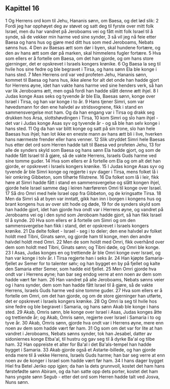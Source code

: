 ## Kapittel 16

1 Og Herrens ord kom til Jehu, Hananis sønn, om Baesa, og det lød slik:
2 Fordi jeg har opphøyet deg av støvet og satt deg til fyrste over mitt folk Israel, men du har vandret på Jeroboams vei og fått mitt folk Israel til å synde, så de vekker min harme ved sine synder,
3 så vil jeg nå feie etter Baesa og hans hus og gjøre med ditt hus som med Jeroboams, Nebats sønns hus.
4 Den av Baesas ætt som dør i byen, skal hundene fortære, og den av hans ætt som dør på marken, skal himmelens fugler fortære.
5 Hva som ellers er å fortelle om Baesa, om det han gjorde, og om hans store gjerninger, det er opskrevet i Israels kongers krønike.
6 Og Baesa la seg til hvile hos sine fedre og ble begravet i Tirsa, og hans sønn Ela ble konge i hans sted.
7 Men Herrens ord var ved profeten Jehu, Hananis sønn, kommet til Baesa og hans hus, ikke alene for alt det onde han hadde gjort for Herrens øyne, idet han vakte hans harme ved sine henders verk, så han var lik Jeroboams ætt, men også fordi han hadde slått denne ætt ihjel.
8 I Judas konge Asas seks og tyvende år ble Ela, Baesas sønn, konge over Israel i Tirsa, og han var konge i to år.
9 Hans tjener Simri, som var høvedsmann for den ene halvdel av stridsvognene, fikk i stand en sammensvergelse mot ham. Og da han engang var i Tirsa og drakk seg drukken hos Arsa, slottshøvdingen i Tirsa,
10 kom Simri og slo ham ihjel - det var i Judas konge Asas syv og tyvende år - og så ble han selv konge i hans sted.
11 Og da han var blitt konge og satt på sin trone, slo han hele Baesas hus ihjel; han lot ikke en eneste mann av hans ætt bli i live, hverken hans nærmeste frender eller hans venner.
12 Slik utryddet Simri hele Baesas hus etter det ord som Herren hadde talt til Baesa ved profeten Jehu,
13 for alle de synders skyld som Baesa og hans sønn Ela hadde gjort, og som de hadde fått Israel til å gjøre, så de vakte Herrens, Israels Guds harme ved sine tomme guder.
14 Hva som ellers er å fortelle om Ela og om alt det han gjorde, er opskrevet i Israels kongers krønike.
15 I Judas konge Asas syv og tyvende år ble Simri konge og regjerte i syv dager i Tirsa, mens folket lå i leir omkring Gibbeton, som tilhørte filistrene.
16 Da folket som lå i leir, fikk høre at Simri hadde fått i stand en sammensvergelse og slått kongen ihjel, gjorde hele Israel samme dag i leiren hærføreren Omri til konge over Israel.
17 Så dro Omri med hele Israel opp fra Gibbeton, og de kringsatte Tirsa.
18 Men da Simri så at byen var inntatt, gikk han inn i borgen i kongens hus og brant kongens hus av over sitt hode og døde,
19 for de synders skyld som han hadde gjort, idet han gjorde hva ondt var i Herrens øyne, og vandret på Jeroboams vei og i den synd som Jeroboam hadde gjort, så han fikk Israel til å synde.
20 Hva som ellers er å fortelle om Simri og om den sammensvergelse han fikk i stand, det er opskrevet i Israels kongers krønike.
21 Da delte folket - Israel - seg i to deler; den ene halvdel av folket holdt med Tibni, Ginats sønn, og gjorde ham til konge, men den andre halvdel holdt med Omri.
22 Men de som holdt med Omri, fikk overhånd over dem som holdt med Tibni, Ginats sønn; og Tibni døde, og Omri ble konge.
23 I Asas, Judas konges en og trettiende år ble Omri konge over Israel, og han var konge i tolv år. I Tirsa regjerte han i seks år.
24 Han kjøpte Samaria-fjellet av Semer for to talenter sølv; og han bygget en by på fjellet og kalte den Samaria etter Semer, som hadde eid fjellet.
25 Men Omri gjorde hva ondt var i Herrens øyne; han bar seg endog verre at enn noen av dem som hadde vært før ham.
26 Han vandret på alle Jeroboams, Nebats sønns veier og i hans synder, dem som han hadde fått Israel til å gjøre, så de vakte Herrens, Israels Guds harme ved sine tomme guder.
27 Hva som ellers er å fortelle om Omri, om det han gjorde, og om de store gjerninger han utførte, det er opskrevet i Israels kongers krønike.
28 Og Omri la seg til hvile hos sine fedre og ble begravet i Samaria, og hans sønn Akab ble konge i hans sted.
29 Akab, Omris sønn, ble konge over Israel i Asas, Judas konges åtte og trettiende år; og Akab, Omris sønn, regjerte over Israel i Samaria i to og tyve år.
30 Akab, Omris sønn, gjorde hva ondt var i Herrens øyne, mere enn noen av dem som hadde vært før ham.
31 Og som om det var for lite at han vandret i Jeroboams, Nebats sønns synder, tok han Jesabel, datter av sidoniernes konge Etba'al, til hustru og gav seg til å dyrke Ba'al og tilbe ham.
32 Han oppreiste et alter for Ba'al i det Ba'als-tempel han hadde bygget i Samaria.
33 Akab gjorde også et Astarte-billede, og han gjorde enda mere til å vekke Herrens, Israels Guds harme; han bar seg verre at enn noen av de konger i Israel som hadde vært før ham.
34 I hans dager bygget Hiel fra Betel Jeriko opp igjen; da han la dets grunnvoll, kostet det ham hans førstefødte sønn Abiram, og da han satte opp dets porter, kostet det ham hans yngste sønn Segub - etter det ord som Herren hadde talt ved Josva, Nuns sønn.
